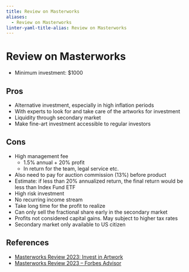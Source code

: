 ```yaml
---
title: Review on Masterworks
aliases:
  - Review on Masterworks
linter-yaml-title-alias: Review on Masterworks
---
```


# Review on Masterworks

- Minimum investment: $1000

## Pros

- Alternative investment, especially in high inflation periods
- With experts to look for and take care of the artworks for investment
- Liquidity through secondary market
- Make fine-art investment accessible to regular investors

## Cons

- High management fee
	- 1.5% annual + 20% profit
	- In return for the team, legal service etc.
- Also need to pay for auction commission (13%) before product
- Estimate: if less than 20% annualized return, the final return would be less than Index Fund ETF
- High risk investment
- No recurring income stream
- Take long time for the profit to realize
- Can only sell the fractional share early in the secondary market
- Profits not considered capital gains. May subject to higher tax rates
- Secondary market only available to US citizen

## References

- [Masterworks Review 2023: Invest in Artwork](https://thecollegeinvestor.com/23435/masterworks-review/)
- [Masterworks Review 2023 – Forbes Advisor](https://www.forbes.com/advisor/investing/masterworks-review/)
